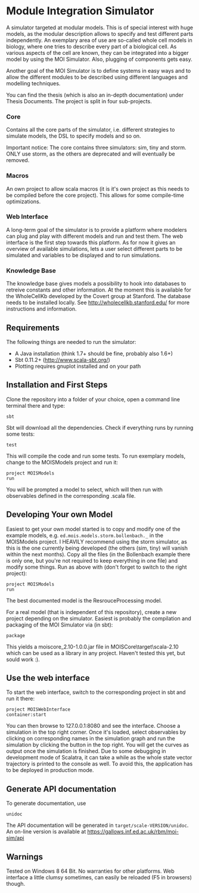 Module Integration Simulator
============================

A simulator targeted at modular models. This is of special interest with huge models, as the modular description allows to specify and test different parts independently. An exemplary area of use are so-called whole cell models in biology, where one tries to describe every part of a biological cell. As various aspects of the cell are known, they can be integrated into a bigger model by using the MOI Simulator. Also, plugging of components gets easy.

Another goal of the MOI Simulator is to define systems in easy ways and to allow the different modules to be described using different languages and modelling techniques. 

You can find the thesis (which is also an in-depth documentation) under Thesis Documents. The project is split in four sub-projects.

### Core
Contains all the core parts of the simulator, i.e. different strategies to simulate models, the DSL to specify models and so on. 

Important notice: The core contains three simulators: sim, tiny and storm. ONLY use storm, as the others are deprecated and will eventually be removed.

### Macros
An own project to allow scala macros (it is it's own project as this needs to be compiled before the core project). This allows for some compile-time optimizations.

### Web Interface
A long-term goal of the simulator is to provide a platform where modelers can plug and play with different models and run and test them. The web interface is the first step towards this platform. As for now it gives an overview of available simulations, lets a user select different parts to be simulated and variables to be displayed and to run simulations.

### Knowledge Base
The knowledge base gives models a possibility to hook into databases to retreive constants and other information. At the moment this is available for the WholeCellKb developed by the Covert group at Stanford. The database needs to be installed locally. See http://wholecellkb.stanford.edu/ for more instructions and information. 

## Requirements
The following things are needed to run the simulator:
* A Java installation (think 1.7+ should be fine, probably also 1.6+)
* Sbt 0.11.2+ (http://www.scala-sbt.org/)
* Plotting requires gnuplot installed and on your path

## Installation and First Steps
Clone the repository into a folder of your choice, open a command line terminal there and type:
```
sbt
```
Sbt will download all the dependencies. Check if everything runs by running some tests:
```
test
```
This will compile the code and run some tests. To run exemplary models, change to the MOISModels project and run it:
```
project MOISModels
run
```
You will be prompted a model to select, which will then run with observables defined in the corresponding .scala file. 


## Developing Your own Model
Easiest to get your own model started is to copy and modify one of the example models, e.g. `ed.mois.models.storm.bollenbach._` in the MOISModels project. I HEAVILY recommend using the storm simulator, as this is the one currently being developed (the others (sim, tiny) will vanish within the next months). Copy all the files (in the Bollenbach example there is only one, but you're not required to keep everything in one file) and modify some things. Run as above with (don't forget to switch to the right project):
```
project MOISModels
run
```
The best documented model is the ResrouceProcessing model. 

For a real model (that is independent of this repository), create a new project depending on the simulator. Easiest is probably the compilation and packaging of the MOI Simulator via (in sbt):
```
package
```
This yields a moiscore_2.10-1.0.0.jar file in MOISCore\target\scala-2.10 which can be used as a library in any project. Haven't tested this yet, but sould work :).

## Use the web interface
To start the web interface, switch to the corresponding project in sbt and run it there:
```
project MOISWebInterface
container:start
```
You can then browse to 127.0.0.1:8080 and see the interface. Choose a simulation in the top right corner. Once it's loaded, select observables by clicking on corresponding names in the simulation graph and run the simulation by clicking the button in the top right. You will get the curves as output once the simulation is finished. Due to some debugging in development mode of Scalatra, it can take a while as the whole state vector trajectory is printed to the console as well. To avoid this, the application has to be deployed in production mode. 

## Generate API documentation
To generate documentation, use
```
unidoc
```
The API documentation will be generated in `target/scale-VERSION/unidoc`. An on-line version is available at <https://gallows.inf.ed.ac.uk/rbm/moi-sim/api>

## Warnings
Tested on Windows 8 64 Bit. No warranties for other platforms. Web interface a little clumsy sometimes, can easily be reloaded (F5 in browsers) though.
